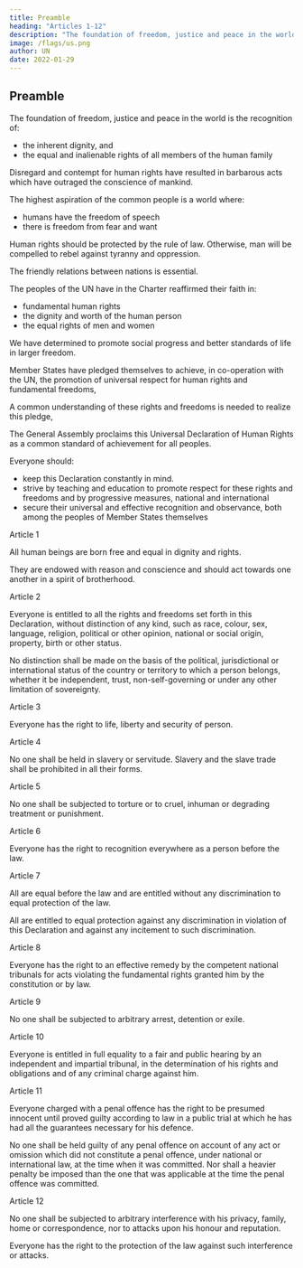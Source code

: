 ```yaml
---
title: Preamble
heading: "Articles 1-12"
description: "The foundation of freedom, justice and peace in the world is the recognition of the inherent dignity, and the equal and inalienable rights of all members of the human family"
image: /flags/us.png
author: UN
date: 2022-01-29
---
```



<!-- Universal Declaration of Human Rights
The Universal Declaration of Human Rights (UDHR) is a milestone document in the history of human rights. Drafted by representatives with different legal and cultural backgrounds from all regions of the world, the Declaration was proclaimed by the United Nations General Assembly in Paris on 10 December 1948 (General Assembly resolution 217 A) as a common standard of achievements for all peoples and all nations. It sets out, for the first time, fundamental human rights to be universally protected and it has been translated into over 500 languages. The UDHR is widely recognized as having inspired, and paved the way for, the adoption of more than seventy human rights treaties, applied today on a permanent basis at global and regional levels (all containing references to it in their preambles). 
 -->

## Preamble

The foundation of freedom, justice and peace in the world is the recognition of:
- the inherent dignity, and
- the equal and inalienable rights of all members of the human family

Disregard and contempt for human rights have resulted in barbarous acts which have outraged the conscience of mankind. 

<!--  and the advent of a world in which  has been proclaimed as  -->

The highest aspiration of the common people is a world where:
- humans have the freedom of speech
- there is freedom from fear and want

<!-- Whereas it is essential, if man is not to be compelled to have recourse, as a last resort, to rebellion against , that -->

Human rights should be protected by the rule of law. Otherwise, man will be compelled to rebel against tyranny and oppression. 

<!-- Whereas it is essential to promote  -->

The friendly relations between nations is essential. 

The peoples of the UN have in the Charter reaffirmed their faith in:
- fundamental human rights
- the dignity and worth of the human person
- the equal rights of men and women

We have determined to promote social progress and better standards of life in larger freedom.

Member States have pledged themselves to achieve, in co-operation with the UN, the promotion of universal respect for human rights and fundamental freedoms,

A common understanding of these rights and freedoms is needed to realize this pledge,



The General Assembly proclaims this Universal Declaration of Human Rights as a common standard of achievement for all peoples.

Everyone should:
- keep this Declaration constantly in mind.
- strive by teaching and education to promote respect for these rights and freedoms and by progressive measures, national and international
- secure their universal and effective recognition and observance, both among the peoples of Member States themselves

<!-- and among the peoples of territories under their jurisdiction.  -->

Article 1

All human beings are born free and equal in dignity and rights. 

They are endowed with reason and conscience and should act towards one another in a spirit of brotherhood.


Article 2

Everyone is entitled to all the rights and freedoms set forth in this Declaration, without distinction of any kind, such as race, colour, sex, language, religion, political or other opinion, national or social origin, property, birth or other status. 

No distinction shall be made on the basis of the political, jurisdictional or international status of the country or territory to which a person belongs, whether it be independent, trust, non-self-governing or under any other limitation of sovereignty.


Article 3

Everyone has the right to life, liberty and security of person.


Article 4

No one shall be held in slavery or servitude. Slavery and the slave trade shall be prohibited in all their forms.


Article 5

No one shall be subjected to torture or to cruel, inhuman or degrading treatment or punishment.


Article 6

Everyone has the right to recognition everywhere as a person before the law.


Article 7

All are equal before the law and are entitled without any discrimination to equal protection of the law. 

All are entitled to equal protection against any discrimination in violation of this Declaration and against any incitement to such discrimination.


Article 8

Everyone has the right to an effective remedy by the competent national tribunals for acts violating the fundamental rights granted him by the constitution or by law.


Article 9

No one shall be subjected to arbitrary arrest, detention or exile.


Article 10

Everyone is entitled in full equality to a fair and public hearing by an independent and impartial tribunal, in the determination of his rights and obligations and of any criminal charge against him.


Article 11

Everyone charged with a penal offence has the right to be presumed innocent until proved guilty according to law in a public trial at which he has had all the guarantees necessary for his defence.

No one shall be held guilty of any penal offence on account of any act or omission which did not constitute a penal offence, under national or international law, at the time when it was committed. Nor shall a heavier penalty be imposed than the one that was applicable at the time the penal offence was committed.


Article 12

No one shall be subjected to arbitrary interference with his privacy, family, home or correspondence, nor to attacks upon his honour and reputation. 

Everyone has the right to the protection of the law against such interference or attacks.
